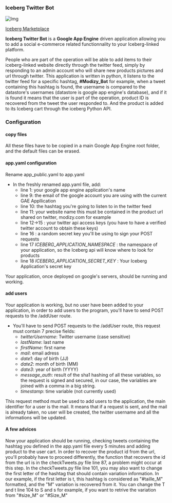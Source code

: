 ### Iceberg Twitter Bot

![Img](http://twitterbotid.appspot.com/style/TBBI.png)

[Iceberg Marketplace](http://www.iceberg-marketplace.com)

**Iceberg Twitter Bot** is a **Google App Engine** driven application allowing you to add a social e-commerce related functionnality to your Iceberg-linked platform. 

People who are part of the operation will be able to add items to their iceberg-linked website directly through the twitter feed, simply by responding to an admin account who will share new products pictures and url through twitter. This application is written in python, it listens to the twitter feed for a specific hashtag, **#Modizy_Bot** for example, when a tweet containing this hashtag is found, the username is compared to the datastore's usernames (datastore is google app engine's database), and if it is found it means that the user is part of the operation, product ID is recovered from the tweet the user responded to. And the product is added to its Iceberg cart through the iceberg Python API.

### Configuration

#### copy files

All these files have to be copied in a main Google App Engine root folder, and the default files can be erased.

#### app.yaml configuration

Rename app_public.yaml to app.yaml

* In the freshly renamed app.yaml file, add:
    * line 1: your google app engine application's name 
    * line 9: the email of the google account you are using with the current GAE Appllication
    * line 10: the hashtag you're going to listen to in the twitter feed
    * line 11: your website name this must be contained in the product url shared on twitter, modizy.com for example
    * line 12->15 : your twitter api access keys (you have to have a verified twitter account to obtain these keys)
    * line 16 : a random secret key you'll be using to sign your POST requests
    * line 17 _ICEBERG_APPLICATION_NAMESPACE_ : the namespace of your application, so the Iceberg api will know where to look for products
    * line 18 _ICEBERG_APPLICATION_SECRET_KEY_ : Your Iceberg Application's secret key

Your application, once deployed on google's servers, should be running and working.

#### add users

Your application is working, but no user have been added to your application, in order to add users to the program, you'll have to send POST requests to the /addUser route.

* You'll have to send POST requests to the /addUser route, this request must contain 7 precise fields:
    * _twitterUsername_: Twitter username (case sensitive)
    * _lastName_: last name
    * _firstName_: first name
    * _mail_: email adress
    * _date1_: day of birth (JJ)
    * _date2_: month of birth (MM)
    * _date3_: year of birth (YYYY)
    * _message_auth_: result of the sha1 hashing of all these variables, so the request is signed and secured, in our case, the variables are joined with a comma in a big string.
    * _timestamp_: time variable (not currently used)

This request method must be used to add users to the application, the main identifier for a user is the mail. It means that if a request is sent, and the mail is already taken, no user will be created, the twitter username and all the informations will be updated.

#### A few advices

Now your application should be running, checking tweets containing the hashtag you defined in the app.yaml file every 5 minutes and adding product to the user cart.
In order to recover the product id from the url, you'll probably have to proceed differently, the function that recovers the id from the url is in the checkTweets.py file line 87, a problem might occur at this step.
In the checkTweets.py file line 101, you may also want to change the first letter of the hashtag that should contain variation information. In our example, if the first letter is t, this hashtag is considered as "#taille_M" formatted, and the "M" variation is recovered from it. You can change the T and t line 104 to S and s for example, if you want to retrive the variation from "#size_M" or "#Size_M"

